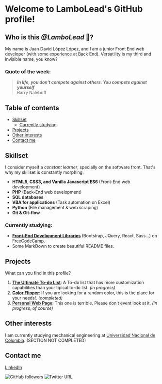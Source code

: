 # Welcome to LamboLead's GitHub profile!

## Who is this *@LamboLead* :car:?

My name is Juan David López López, and I am a junior Front End web developer (with some experience at Back End). Versatility is my third and invisible name, you know?

### Quote of the week:

> ***In life, you don't compete against others. You compete against yourself*** <br> Barry Nalebuff


## Table of contents

* [Skillset](#skillset)
  *  [Currently studying](#currently-studying) 
* [Projects](#projects)
* [Other interests](#other-interests)
* [Contact me](#contact-me)

## Skillset

I consider myself a *constant learner*, specially on the software front. That's why my skillset is constantly morphing.

* **HTML5, CSS3, and Vanilla Javascript ES6** (Front-End web development)
* **PHP** (Back-End web development)
* **SQL databases**
* **VBA for applications** (Task automation on Excel)
* **Python** (File management & web scraping)
* **Git & Git-flow**


### Currently studying:

* [**Front-End Development Libraries**](https://www.freecodecamp.org/learn/front-end-libraries/#react) (Bootstrap, JQuery, React, Sass...) on [FreeCodeCamp](https://www.freecodecamp.org/learn).
* Some MarkDown to create beautiful README files.

## Projects 

What can you find in this profile?

1. [**The Ultimate To-do List**](https://github.com/LamboLead/The-ultimate-To-Do-List): A To-do list that has more customization capabilities than your tipical to-do list. *(in progress)*
2. [**Color Flipper**](https://github.com/LamboLead/Color-flipper): If you are looking for a random color, this is the place for your needs!. *(completed)*
3. [**Personal Web Page**](https://github.com/LamboLead/Personal-web-page): This one is terrible. Please don't event look at it. *(in progress, of course)*

## Other interests

I am currently studying mechanical engineering at [Universidad Nacional de Colombia](https://medellin.unal.edu.co/).
(SECTION NOT COMPLETED)

## Contact me

[LinkedIn](https://www.linkedin.com/in/lambolead?lipi=urn%3Ali%3Apage%3Ad_flagship3_profile_view_base_contact_details%3BDsImCwhnSYenV2HJUtmrXg%3D%3D)

![GitHub followers](https://img.shields.io/github/followers/LamboLead?logo=Github&style=for-the-badge)
![Twitter URL](https://img.shields.io/twitter/url?color=66b3ff&label=%40LamboLead&logo=Twitter&logoColor=66b3ff&style=for-the-badge&url=https%3A%2F%2Fmobile.twitter.com%2FLamboLead)

